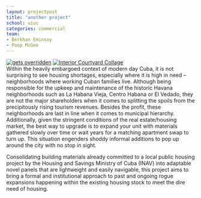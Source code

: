 ```yaml
---
layout: projectpost
title: "another project"
school: uiuc
categories: commercial
team:
- Berkhan Eminsoy
- Poop McGee
---
```

<div id="slider">
  <a href="{{ site.baseurl }}{% link /assets/img/projects/losPinos/LosPinos-ObliqueAxon_Artboard-2.png %}"><img src="{{ site.baseurl }}{% link /assets/img/projects/losPinos/LosPinos-ObliqueAxon_Artboard-2.png %}" title="Los Pinos" alt="gets overridden" data-caption="Oblique Axonometric Drawing"></a>
  <a href="{{ site.baseurl }}{% link /assets/img/projects/losPinos/InteriorCourtyardCollage.png%}"><img src="{{ site.baseurl }}{% link /assets/img/projects/losPinos/InteriorCourtyardCollage.png%}" alt="Interior Courtyard Collage" title="Los Pinos" data-src-2x="{{ site.baseurl }}{% link /assets/img/projects/losPinos/InteriorCourtyardCollage.png%}"></a>
</div>
Within the heavily embargoed context of modern day Cuba, it is not surprising to see housing shortages, especially where it is high in need –neighborhoods where working Cuban families live. Although being responsible for the upkeep and maintenance of the historic Havana neighborhoods such as La Habana Vieja, Centro Habana or El Vedado, they are not the major shareholders when it comes to splitting the spoils from the precipitously rising tourism revenues. Besides the profit, these neighborhoods are last in line when it comes to municipal hierarchy. Additionally, given the stringent conditions of the real estate/housing market, the best way to upgrade is to expand your unit with materials gathered slowly over time or wait years for a matching apartment swap to turn up. This situation engenders shoddy informal additions to pop up around the city with no stop in sight.

Consolidating building materials already committed to a local public housing project by the Housing and Savings Ministry of Cuba (INAV) into adaptable novel panels that are lightweight and easily navigable, this project aims to bring a formal and institutional approach to past and ongoing rogue expansions happening within the existing housing stock to meet the dire need of housing.